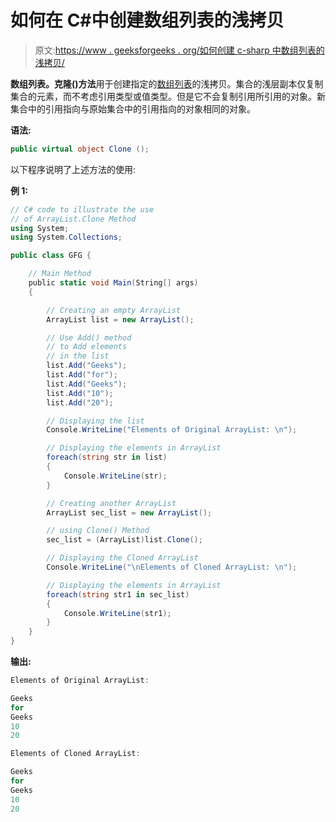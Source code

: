 # 如何在 C#中创建数组列表的浅拷贝

> 原文:[https://www . geeksforgeeks . org/如何创建 c-sharp 中数组列表的浅拷贝/](https://www.geeksforgeeks.org/how-to-create-a-shallow-copy-of-arraylist-in-c-sharp/)

**数组列表。克隆()方法**用于创建指定的[数组列表](https://www.geeksforgeeks.org/c-sharp-arraylist-class/)的浅拷贝。集合的浅层副本仅复制集合的元素，而不考虑引用类型或值类型。但是它不会复制引用所引用的对象。新集合中的引用指向与原始集合中的引用指向的对象相同的对象。

**语法:**

```cs
public virtual object Clone ();
```

以下程序说明了上述方法的使用:

**例 1:**

```cs
// C# code to illustrate the use 
// of ArrayList.Clone Method
using System;
using System.Collections;

public class GFG {

    // Main Method
    public static void Main(String[] args)
    {

        // Creating an empty ArrayList
        ArrayList list = new ArrayList();

        // Use Add() method
        // to Add elements 
        // in the list
        list.Add("Geeks");
        list.Add("for");
        list.Add("Geeks");
        list.Add("10");
        list.Add("20");

        // Displaying the list
        Console.WriteLine("Elements of Original ArrayList: \n");

        // Displaying the elements in ArrayList
        foreach(string str in list)
        {
            Console.WriteLine(str);
        }

        // Creating another ArrayList
        ArrayList sec_list = new ArrayList();

        // using Clone() Method
        sec_list = (ArrayList)list.Clone();

        // Displaying the Cloned ArrayList
        Console.WriteLine("\nElements of Cloned ArrayList: \n");

        // Displaying the elements in ArrayList
        foreach(string str1 in sec_list)
        {
            Console.WriteLine(str1);
        }
    }
}
```

**输出:**

```cs
Elements of Original ArrayList: 

Geeks
for
Geeks
10
20

Elements of Cloned ArrayList: 

Geeks
for
Geeks
10
20

```